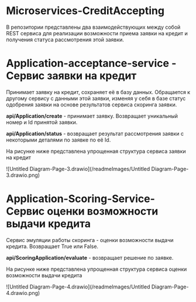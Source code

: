 # Microservices-CreditAccepting

В репозитории представлены два взаимодействующих между собой REST сервиса для реализации возможности приема заявки на кредит и получения статуса рассмотрения этой заявки.

# Application-acceptance-service - Сервис заявки на кредит

Принимает заявку на кредит, сохраняет её в базу данных. Обращается к другому сервису с данными этой заявки, изменяя у себя в базе статус одобрения заявки на основе результатов сервиса скоринга заявки.

**api/Application/create** - принимает заявку. Возвращает уникальный номер и Id принятой заявки.

**api/Application/status** - возвращает результат рассмотрения заявки с некоторыми деталями по заявке по её Id.

На рисунке ниже представлена упрощенная структура сервиса заявки на кредит

![Untitled Diagram-Page-3.drawio](/readmeImages/Untitled Diagram-Page-3.drawio.png)



# Application-Scoring-Service-Сервис оценки возможности выдачи кредита

Сервис эмуляции работы скоринга - оценки возможности выдачи кредита. Возвращает True или False.

**api/ScoringApplication/evaluate** - возвращает решение по заявке.

На рисунке ниже представлена упрощенная структура сервиса оценки возможности выдачи кредита

![Untitled Diagram-Page-4.drawio](/readmeImages/Untitled Diagram-Page-4.drawio.png)
